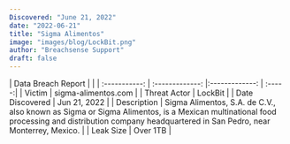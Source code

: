```yaml
---
Discovered: "June 21, 2022"
date: "2022-06-21"
title: "Sigma Alimentos"
image: "images/blog/LockBit.png"
author: "Breachsense Support"
draft: false
---
```


| Data Breach Report           |              | 
| :-----------: | :-------------:     |:-------------:    | :-----:|
| Victim      | sigma-alimentos.com      | 
| Threat Actor      | LockBit      | 
| Date Discovered      | Jun 21, 2022      | 
| Description      | Sigma Alimentos, S.A. de C.V., also known as Sigma or Sigma Alimentos, is a Mexican multinational food processing and distribution company headquartered in San Pedro, near Monterrey, Mexico.      | 
| Leak Size      | Over 1TB      | 

